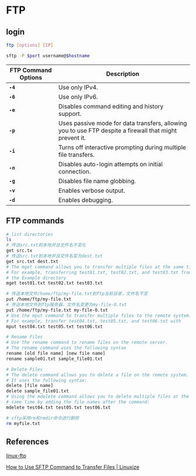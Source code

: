 # FTP

## login

```bash
ftp [options] [IP]

sftp -P $port username@$hostname
```

| FTP Command Options | **Description**                                                                                         |
| ------------------- | ------------------------------------------------------------------------------------------------------- |
| **`-4`**            | Use only IPv4.                                                                                          |
| **`-6`**            | Use only IPv6.                                                                                          |
| **`-e`**            | Disables command editing and history support.                                                           |
| **`-p`**            | Uses passive mode for data transfers, allowing you to use FTP despite a firewall that might prevent it. |
| **`-i`**            | Turns off interactive prompting during multiple file transfers.                                         |
| **`-n`**            | Disables auto-login attempts on initial connection.                                                     |
| **`-g`**            | Disables file name globbing.                                                                            |
| **`-v`**            | Enables verbose output.                                                                                 |
| **`-d`**            | Enables debugging.                                                                                      |

## FTP commands

```bash
# list directories
ls
# 传送src.txt到本地并且文件名不变化
get src.tx
# 传送src.txt到本地并且文件名变为dest.txt
get src.txt dest.txt
# The mget command allows you to transfer multiple files at the same time.
# For example, transferring test01.txt, test02.txt, and test03.txt from 
# the Example directory
mget test01.txt test02.txt test03.txt

# 传送本地文件/home/ftp/my-file.txt到ftp当前目录，文件名不变
put /home/ftp/my-file.txt
# 传送本地文件到ftp服务器，文件名变更为my-file-0.txt
put /home/ftp/my-file.txt my-file-0.txt
# Use the mput command to transfer multiple files to the remote system. 
# For example, transfer test04.txt, test05.txt, and test06.txt with
mput test04.txt test05.txt test06.txt

# Rename Files
# Use the rename command to rename files on the remote server. 
# The rename command uses the following syntax
rename [old file name] [new file name]
rename sample01.txt sample_file01.txt

# Delete Files
# The delete command allows you to delete a file on the remote system. 
# It uses the following syntax:
delete [file name]
delete sample_file01.txt
# Using the mdelete command allows you to delete multiple files at the 
# same time by adding the file names after the command:
mdelete test04.txt test05.txt test06.txt

# sftp采用rm和rmdir命令进行删除
rm myfile.txt


```

## References



[linux-ftp](https://phoenixnap.com/kb/linux-ftp)

[How to Use SFTP Command to Transfer Files | Linuxize](https://linuxize.com/post/how-to-use-linux-sftp-command-to-transfer-files/)
